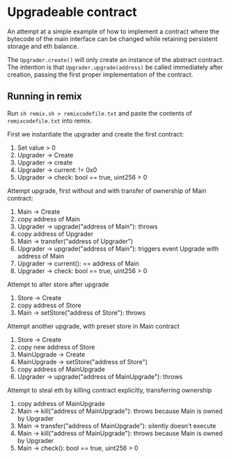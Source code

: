 # Upgradeable contract

An attempt at a simple example of how to implement a contract where the bytecode of the main interface can be changed while retaining persistent storage and eth balance.

The `Upgrader.create()` will only create an instance of the abstract contract. The intention is that `Upgrader.upgrade(address)` be called immediately after creation, passing the first proper implementation of the contract.

## Running in remix

Run `sh remix.sh > remixcodefile.txt` and paste the contents of `remixcodefile.txt` into remix.

First we instantiate the upgrader and create the first contract:

1. Set value > 0
2. Upgrader -> Create
3. Upgrader -> create
4. Upgrader -> current: != 0x0
5. Upgrader -> check: bool == true, uint256 > 0

Attempt upgrade, first without and with transfer of ownership of Main contract:

1. Main -> Create
2. copy address of Main
3. Upgrader -> upgrade("address of Main"): throws
4. copy address of Upgrader
5. Main -> transfer("address of Upgrader")
6. Upgrader -> upgrade("address of Main"): triggers event Upgrade with address of Main
7. Upgrader -> current(): == address of Main
8. Upgrader -> check: bool == true, uint256 > 0

Attempt to alter store after upgrade

1. Store -> Create
2. copy address of Store
3. Main -> setStore("address of Store"): throws

Attempt another upgrade, with preset store in Main contract

1. Store -> Create
2. copy new address of Store
3. MainUpgrade -> Create
4. MainUpgrade -> setStore("address of Store")
5. copy address of MainUpgrade
6. Upgrader -> upgrade("address of MainUpgrade"): throws 

Attempt to steal eth by killing contract explicitly, transferring ownership

1. copy address of MainUpgrade
2. Main -> kill("address of MainUpgrade"): throws because Main is owned by Upgrader
3. Main -> transfer("address of MainUpgrade"): silently doesn't execute
4. Main -> kill("address of MainUpgrade"): throws because Main is owned by Upgrader
5. Main -> check(): bool == true, uint256 > 0
